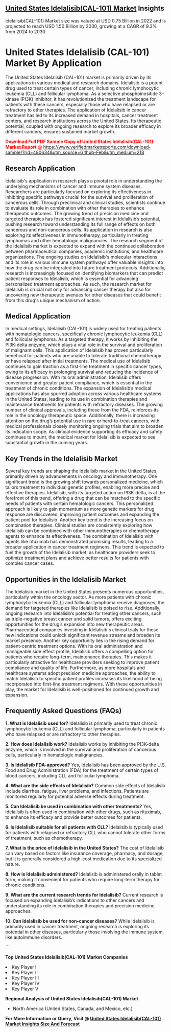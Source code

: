 <h2><a href="https://www.verifiedmarketreports.com/download-sample/?rid=490634&amp;utm_source=Github-Feb&amp;utm_medium=218" target="_blank">United States Idelalisib(CAL-101) Market</a> Insights</h2><p>Idelalisib(CAL-101) Market size was valued at USD 0.75 Billion in 2022 and is projected to reach USD 1.50 Billion by 2030, growing at a CAGR of 9.3% from 2024 to 2030.</p><p> <h1>United States Idelalisib (CAL-101) Market By Application</h1> <p>The United States Idelalisib (CAL-101) market is primarily driven by its applications in various medical and research domains. Idelalisib is a potent drug used to treat certain types of cancer, including chronic lymphocytic leukemia (CLL) and follicular lymphoma. As a selective phosphoinositide 3-kinase (PI3K) inhibitor, it has revolutionized the treatment landscape for patients with these cancers, especially those who have relapsed or are refractory to other therapies. The application of Idelalisib in cancer treatment has led to its increased demand in hospitals, cancer treatment centers, and research institutions across the United States. Its therapeutic potential, coupled with ongoing research to explore its broader efficacy in different cancers, ensures sustained market growth. <p><span class=""><span style="color: #ff0000;"><strong>Download Full PDF Sample Copy of United States Idelalisib(CAL-101) Market Report</strong> @ </span><a href="https://www.verifiedmarketreports.com/download-sample/?rid=490634&amp;utm_source=Github-Feb&amp;utm_medium=218" target="_blank">https://www.verifiedmarketreports.com/download-sample/?rid=490634&amp;utm_source=Github-Feb&amp;utm_medium=218</a></span></p></p> <h2>Research Application</h2> <p>Idelalisib's application in research plays a pivotal role in understanding the underlying mechanisms of cancer and immune system diseases. Researchers are particularly focused on exploring its effectiveness in inhibiting specific pathways crucial for the survival and proliferation of cancerous cells. Through preclinical and clinical studies, scientists continue to evaluate its role in combination with other therapies to enhance therapeutic outcomes. The growing trend of precision medicine and targeted therapies has fostered significant interest in Idelalisib’s potential, pushing research toward understanding its full range of effects on both cancerous and non-cancerous cells. Its application in research is also exploring its effectiveness in immunotherapy, particularly in treating lymphomas and other hematologic malignancies. The research segment of the Idelalisib market is expected to expand with the continued collaboration between pharmaceutical companies, academic institutions, and healthcare organizations. The ongoing studies on Idelalisib's molecular interactions and its role in various immune system pathways offer valuable insights into how the drug can be integrated into future treatment protocols. Additionally, research is increasingly focused on identifying biomarkers that can predict patient responses to Idelalisib, which is essential for advancing personalized treatment approaches. As such, the research market for Idelalisib is crucial not only for advancing cancer therapy but also for uncovering new therapeutic avenues for other diseases that could benefit from this drug's unique mechanism of action.</p> <h2>Medical Application</h2> <p>In medical settings, Idelalisib (CAL-101) is widely used for treating patients with hematologic cancers, specifically chronic lymphocytic leukemia (CLL) and follicular lymphoma. As a targeted therapy, it works by inhibiting the PI3K-delta enzyme, which plays a vital role in the survival and proliferation of malignant cells. This application of Idelalisib has proven particularly beneficial for patients who are unable to tolerate traditional chemotherapy or have relapsed after initial treatments. The medical use of Idelalisib continues to gain traction as a first-line treatment in specific cancer types, owing to its efficacy in prolonging survival and reducing the incidence of disease progression. With its oral administration, Idelalisib offers convenience and greater patient compliance, which is essential in the treatment of chronic conditions. The expansion of Idelalisib’s medical applications has also spurred adoption across various healthcare systems in the United States, leading to its use in combination therapies and maintenance treatments for patients with refractory diseases. The growing number of clinical approvals, including those from the FDA, reinforces its role in the oncology therapeutic space. Additionally, there is increasing attention on the drug’s potential use in rare or hard-to-treat cancers, with medical professionals closely monitoring ongoing trials that aim to broaden its indication scope. As clinical evidence supporting its efficacy and safety continues to mount, the medical market for Idelalisib is expected to see substantial growth in the coming years.</p> <h2>Key Trends in the Idelalisib Market</h2> <p>Several key trends are shaping the Idelalisib market in the United States, primarily driven by advancements in oncology and immunotherapy. One significant trend is the growing shift towards personalized medicine, which tailors treatment to individual genetic profiles, enabling more precise and effective therapies. Idelalisib, with its targeted action on PI3K-delta, is at the forefront of this trend, offering a drug that can be matched to the specific needs of patients with certain hematologic cancers. This personalized approach is likely to gain momentum as more genetic markers for drug response are discovered, improving patient outcomes and expanding the patient pool for Idelalisib. Another key trend is the increasing focus on combination therapies. Clinical studies are consistently exploring how Idelalisib can be combined with other immunotherapies or chemotherapy agents to enhance its effectiveness. The combination of Idelalisib with agents like rituximab has demonstrated promising results, leading to a broader application in cancer treatment regimens. This trend is expected to fuel the growth of the Idelalisib market, as healthcare providers seek to optimize treatment plans and achieve better results for patients with complex cancer cases.</p> <h2>Opportunities in the Idelalisib Market</h2> <p>The Idelalisib market in the United States presents numerous opportunities, particularly within the oncology sector. As more patients with chronic lymphocytic leukemia (CLL) and follicular lymphoma receive diagnoses, the demand for targeted therapies like Idelalisib is poised to rise. Additionally, ongoing research into Idelalisib’s potential for treating other cancers, such as triple-negative breast cancer and solid tumors, offers exciting opportunities for the drug’s expansion into new therapeutic areas. Pharmaceutical companies investing in Idelalisib's clinical trials for these new indications could unlock significant revenue streams and broaden its market presence. Another key opportunity lies in the rising demand for patient-centric treatment options. With its oral administration and manageable side effect profile, Idelalisib offers a compelling option for patients who require long-term, maintenance therapies. This makes it particularly attractive for healthcare providers seeking to improve patient compliance and quality of life. Furthermore, as more hospitals and healthcare systems adopt precision medicine approaches, the ability to match Idelalisib to specific patient profiles increases its likelihood of being incorporated into first-line treatment regimens. With these opportunities in play, the market for Idelalisib is well-positioned for continued growth and expansion.</p> <h2>Frequently Asked Questions (FAQs)</h2> <p><strong>1. What is Idelalisib used for?</strong> Idelalisib is primarily used to treat chronic lymphocytic leukemia (CLL) and follicular lymphoma, particularly in patients who have relapsed or are refractory to other therapies.</p> <p><strong>2. How does Idelalisib work?</strong> Idelalisib works by inhibiting the PI3K-delta enzyme, which is involved in the survival and proliferation of cancerous cells, particularly in hematologic malignancies.</p> <p><strong>3. Is Idelalisib FDA-approved?</strong> Yes, Idelalisib has been approved by the U.S. Food and Drug Administration (FDA) for the treatment of certain types of blood cancers, including CLL and follicular lymphoma.</p> <p><strong>4. What are the side effects of Idelalisib?</strong> Common side effects of Idelalisib include diarrhea, fatigue, liver problems, and infections. Patients are monitored regularly for potential adverse effects during treatment.</p> <p><strong>5. Can Idelalisib be used in combination with other treatments?</strong> Yes, Idelalisib is often used in combination with other drugs, such as rituximab, to enhance its efficacy and provide better outcomes for patients.</p> <p><strong>6. Is Idelalisib suitable for all patients with CLL?</strong> Idelalisib is typically used for patients with relapsed or refractory CLL who cannot tolerate other forms of treatment, such as chemotherapy.</p> <p><strong>7. What is the price of Idelalisib in the United States?</strong> The cost of Idelalisib can vary based on factors like insurance coverage, pharmacy, and dosage, but it is generally considered a high-cost medication due to its specialized nature.</p> <p><strong>8. How is Idelalisib administered?</strong> Idelalisib is administered orally in tablet form, making it convenient for patients who require long-term therapy for chronic conditions.</p> <p><strong>9. What are the current research trends for Idelalisib?</strong> Current research is focused on expanding Idelalisib’s indications to other cancers and understanding its role in combination therapies and precision medicine approaches.</p> <p><strong>10. Can Idelalisib be used for non-cancer diseases?</strong> While Idelalisib is primarily used in cancer treatment, ongoing research is exploring its potential in other diseases, particularly those involving the immune system, like autoimmune disorders.</p> ```</p><p><strong>Top United States Idelalisib(CAL-101) Market Companies</strong></p><div data-test-id=""><p><li>Key Player I</li><li> Key Player II</li><li> Key Player III</li><li> Key Player IV</li><li> Key Player V</li></p><div><strong>Regional Analysis of&nbsp;United States Idelalisib(CAL-101) Market</strong></div><ul><li dir="ltr"><p dir="ltr">North America&nbsp;(United States, Canada, and Mexico, etc.)</p></li></ul><p><strong>For More Information or Query, Visit @&nbsp;</strong><strong><a href="https://www.verifiedmarketreports.com/product/idelalisib-cal-101-market/?utm_source=Github-Feb&amp;utm_medium=218" target="_blank">United States Idelalisib(CAL-101) Market Insights Size And Forecast</a></strong></p></div>
